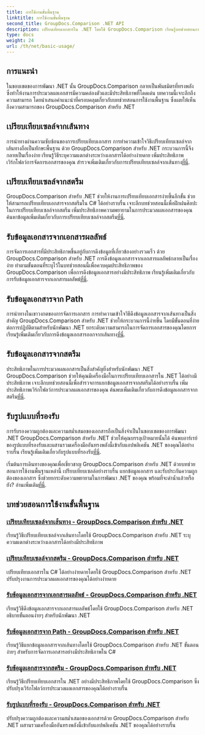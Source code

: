 ```yaml
---
title: การใช้งานขั้นพื้นฐาน
linktitle: การใช้งานขั้นพื้นฐาน
second_title: GroupDocs.Comparison .NET API
description: เปรียบเทียบเอกสารใน .NET โดยใช้ GroupDocs.Comparison เรียนรู้บทช่วยสอนการใช้งานพื้นฐานที่ครอบคลุมการเปรียบเทียบเซลล์ การแยกข้อมูลเอกสาร และรูปแบบที่รองรับ
type: docs
weight: 24
url: /th/net/basic-usage/
---
```

## การแนะนำ

ในขอบเขตของการพัฒนา .NET นั้น GroupDocs.Comparison กลายเป็นพันธมิตรที่ทรงพลัง ซึ่งทำให้งานการประมวลผลเอกสารมีความคล่องตัวและมีประสิทธิภาพที่โดดเด่น บทความนี้เจาะลึกถึงความสามารถ โดยนำเสนอคำแนะนำที่ครอบคลุมเกี่ยวกับบทช่วยสอนการใช้งานพื้นฐาน ซึ่งเผยให้เห็นถึงความสามารถของ GroupDocs.Comparison สำหรับ .NET

## เปรียบเทียบเซลล์จากเส้นทาง
 การนำทางผ่านความซับซ้อนของการเปรียบเทียบเอกสาร การทำความเข้าใจวิธีเปรียบเทียบเซลล์จากเส้นทางถือเป็นทักษะพื้นฐาน ด้วย GroupDocs.Comparison สำหรับ .NET กระบวนการนี้จึงกลายเป็นเรื่องง่าย เรียนรู้วิธีระบุความแตกต่างระหว่างเอกสารได้อย่างง่ายดาย เพิ่มประสิทธิภาพเวิร์กโฟลว์การจัดการเอกสารของคุณ สำรวจเพิ่มเติมเกี่ยวกับการเปรียบเทียบเซลล์จากเส้นทาง[ที่นี่](./compare-cells-from-path/).

## เปรียบเทียบเซลล์จากสตรีม
GroupDocs.Comparison สำหรับ .NET ช่วยให้งานการเปรียบเทียบเอกสารง่ายขึ้นอีกขั้น ช่วยให้สามารถเปรียบเทียบเอกสารจากสตรีมใน C# ได้อย่างราบรื่น เจาะลึกบทช่วยสอนนี้เพื่อฝึกฝนศิลปะในการเปรียบเทียบเซลล์จากสตรีม เพิ่มประสิทธิภาพความพยายามในการประมวลผลเอกสารของคุณ ค้นหาข้อมูลเพิ่มเติมเกี่ยวกับการเปรียบเทียบเซลล์จากสตรีม[ที่นี่](./compare-cells-from-stream/).

## รับข้อมูลเอกสารจากเอกสารผลลัพธ์
 การจัดการเอกสารที่มีประสิทธิภาพขึ้นอยู่กับการดึงข้อมูลที่เกี่ยวข้องอย่างรวดเร็ว ด้วย GroupDocs.Comparison สำหรับ .NET การดึงข้อมูลเอกสารจากเอกสารผลลัพธ์กลายเป็นเรื่องง่าย ทำตามขั้นตอนที่ระบุไว้ในบทช่วยสอนนี้เพื่อควบคุมประสิทธิภาพของ GroupDocs.Comparison เพื่อการดึงข้อมูลเอกสารอย่างมีประสิทธิภาพ เรียนรู้เพิ่มเติมเกี่ยวกับการรับข้อมูลเอกสารจากเอกสารผลลัพธ์[ที่นี่](./get-document-info-from-result-document/).

## รับข้อมูลเอกสารจาก Path
การนำทางในเขาวงกตของการจัดการเอกสาร การทำความเข้าใจวิธีดึงข้อมูลเอกสารจากเส้นทางเป็นสิ่งสำคัญ GroupDocs.Comparison สำหรับ .NET ช่วยให้กระบวนการนี้ง่ายขึ้น โดยมีขั้นตอนที่ง่ายต่อการปฏิบัติตามสำหรับนักพัฒนา .NET ยกระดับความสามารถในการจัดการเอกสารของคุณโดยการเรียนรู้เพิ่มเติมเกี่ยวกับการดึงข้อมูลเอกสารออกจากเส้นทาง[ที่นี่](./get-document-info-from-path/).

## รับข้อมูลเอกสารจากสตรีม
 ประสิทธิภาพในการประมวลผลเอกสารเป็นสิ่งสำคัญยิ่งสำหรับนักพัฒนา .NET GroupDocs.Comparison ช่วยให้คุณมีเครื่องมือในการเปรียบเทียบเอกสารใน .NET ได้อย่างมีประสิทธิภาพ เจาะลึกบทช่วยสอนนี้เพื่อสำรวจการแยกข้อมูลเอกสารจากสตรีมได้อย่างราบรื่น เพิ่มประสิทธิภาพเวิร์กโฟลว์การประมวลผลเอกสารของคุณ ค้นพบเพิ่มเติมเกี่ยวกับการดึงข้อมูลเอกสารจากสตรีม[ที่นี่](./get-document-info-from-stream/).

## รับรูปแบบที่รองรับ
การรับรองความถูกต้องและความสม่ำเสมอของเอกสารถือเป็นสิ่งจำเป็นในขอบเขตของการพัฒนา .NET GroupDocs.Comparison สำหรับ .NET ช่วยให้คุณบรรลุเป้าหมายนั้นได้ ค้นพบอาร์เรย์ของรูปแบบที่รองรับและผสานรวมเครื่องมืออันทรงพลังนี้เข้ากับแอปพลิเคชัน .NET ของคุณได้อย่างราบรื่น เรียนรู้เพิ่มเติมเกี่ยวกับรูปแบบที่รองรับ[ที่นี่](./get-supported-formats/).

 เริ่มต้นการเดินทางของคุณเพื่อเชี่ยวชาญ GroupDocs.Comparison สำหรับ .NET ด้วยบทช่วยสอนการใช้งานพื้นฐานเหล่านี้ เปรียบเทียบเซลล์อย่างราบรื่น แยกข้อมูลเอกสาร และรับประกันความถูกต้องของเอกสาร ซึ่งช่วยยกระดับความพยายามในการพัฒนา .NET ของคุณ พร้อมที่จะดำน้ำแล้วหรือยัง? อ่านเพิ่มเติม[ที่นี่](https://reference.groupdocs.com/comparison/net).
## บทช่วยสอนการใช้งานขั้นพื้นฐาน
### [เปรียบเทียบเซลล์จากเส้นทาง - GroupDocs.Comparison สำหรับ .NET](./compare-cells-from-path/)
เรียนรู้วิธีเปรียบเทียบเซลล์จากเส้นทางโดยใช้ GroupDocs.Comparison สำหรับ .NET ระบุความแตกต่างระหว่างเอกสารได้อย่างมีประสิทธิภาพ
### [เปรียบเทียบเซลล์จากสตรีม - GroupDocs.Comparison สำหรับ .NET](./compare-cells-from-stream/)
เปรียบเทียบเอกสารใน C# ได้อย่างง่ายดายโดยใช้ GroupDocs.Comparison สำหรับ .NET ปรับปรุงงานการประมวลผลเอกสารของคุณได้อย่างง่ายดาย
### [รับข้อมูลเอกสารจากเอกสารผลลัพธ์ - GroupDocs.Comparison สำหรับ .NET](./get-document-info-from-result-document/)
เรียนรู้วิธีดึงข้อมูลเอกสารจากเอกสารผลลัพธ์โดยใช้ GroupDocs.Comparison สำหรับ .NET อธิบายขั้นตอนง่ายๆ สำหรับนักพัฒนา .NET
### [รับข้อมูลเอกสารจาก Path - GroupDocs.Comparison สำหรับ .NET](./get-document-info-from-path/)
เรียนรู้วิธีแยกข้อมูลเอกสารจากเส้นทางโดยใช้ GroupDocs.Comparison สำหรับ .NET ขั้นตอนง่ายๆ สำหรับการจัดการเอกสารอย่างมีประสิทธิภาพใน C#
### [รับข้อมูลเอกสารจากสตรีม - GroupDocs.Comparison สำหรับ .NET](./get-document-info-from-stream/)
เรียนรู้วิธีเปรียบเทียบเอกสารใน .NET อย่างมีประสิทธิภาพโดยใช้ GroupDocs.Comparison ซึ่งปรับปรุงเวิร์กโฟลว์การประมวลผลเอกสารของคุณได้อย่างราบรื่น
### [รับรูปแบบที่รองรับ - GroupDocs.Comparison สำหรับ .NET](./get-supported-formats/)
ปรับปรุงความถูกต้องและความสม่ำเสมอของเอกสารด้วย GroupDocs.Comparison สำหรับ .NET ผสานรวมเครื่องมืออันทรงพลังนี้เข้ากับแอปพลิเคชัน .NET ของคุณได้อย่างราบรื่น